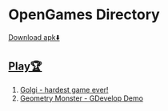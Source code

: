 # OpenGames Directory
[Download apk⬇️](https://opengames-project.blogspot.com)
## [Play🏆](https://souvik-tests.github.io/opengames/index.html)

1. [Golgi - hardest game ever!](https://souvik-tests.github.io/opengames/games/Golgi/index.html)
2. [Geometry Monster - GDevelop Demo](https://souvik-tests.github.io/geometry-monster-play/index.html)

